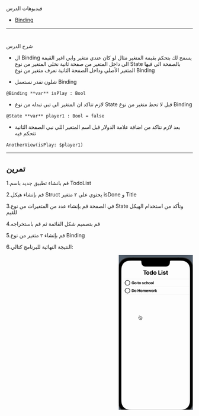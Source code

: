 # <p dir="rtl">
فيديوهات الدرس</p>




* [Binding](https://youtu.be/Kq5-KXVWDpA)  

---


# <p dir="rtl">
شرح الدرس</p>



<p dir="rtl">

* ال Binding يسمح لك بتحكم بقيمة المتغير مثال لو كان عندي متغير وابي اغير القيمة الي داخل المتغير من صفحة ثانية نخلي المتغير من نوع State بالصفحة الي فيها المتغير الأصلي وداخل الصفحة الثانية نعرف متغير من نوع Binding</p>
* شلون نقدر نستعمل Binding 

```
@Binding **var** isPlay : Bool
```




* لازم تتاكد ان المتغير الي تبي تبدله من نوع State قبل لا تحط متغير من نوع Binding 


```
@State **var** player1 : Bool = false
```




 
* بعد لازم نتاكد من اضافة علامة الدولار قبل اسم المتغير اللي نبي الصفحة الثانية تتحكم فيه

```
AnotherView(isPlay: $player1)
```



---

## تمرين





1.قم بانشاء تطبيق جديد باسم TodoList



2.قم بإنشاء هيكل Struct يحتوي على ٢ متغير isDone و Title



3.في الصفحة قم بإنشاء عدد من المتغيرات من نوع State وتأكد من استخدام الهيكل للقيم 


 
4.قم بتصميم شكل القائمة ثم قم باستخراجه 



5.قم بإنشاء ٢ متغير  من نوع Binding 


 
6.النتيجة النهائية للبرنامج كتالي:
<p dir="rtl">


<img src="/example.gif" width="200" alt="alt_text" title="image_tooltip">
</p>

